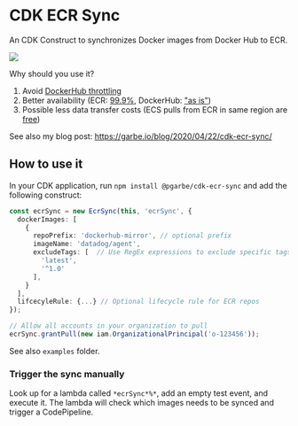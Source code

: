 # CDK ECR Sync

An CDK Construct to synchronizes Docker images from Docker Hub to ECR.

![](https://github.com/pgarbe/cdk-ecr-sync/workflows/Build/badge.svg)

Why should you use it?

1. Avoid [DockerHub throttling](https://www.docker.com/increase-rate-limits)
2. Better availability (ECR: [99.9%](https://aws.amazon.com/ecr/sla/), DockerHub: ["as is"](https://www.docker.com/sites/default/files/d8/2019-04/docker-master-subscription-and-services-agreement-april-2019.pdf))
3. Possible less data transfer costs (ECS pulls from ECR in same region are [free](https://aws.amazon.com/ecr/pricing/))

See also my blog post: https://garbe.io/blog/2020/04/22/cdk-ecr-sync/

## How to use it

In your CDK application, run `npm install @pgarbe/cdk-ecr-sync` and add the following construct:

```typescript
const ecrSync = new EcrSync(this, 'ecrSync', {
  dockerImages: [
    {
      repoPrefix: 'dockerhub-mirror', // optional prefix
      imageName: 'datadog/agent',
      excludeTags: [  // Use RegEx expressions to exclude specific tags
        'latest',
        '^1.0'
      ],
    }
  ],
  lifcecyleRule: {...} // Optional lifecycle rule for ECR repos
});

// Allow all accounts in your organization to pull
ecrSync.grantPull(new iam.OrganizationalPrincipal('o-123456'));
```

See also `examples` folder.

### Trigger the sync manually

Look up for a lambda called `*ecrSync*%*`, add an empty test event, and execute it. The lambda will check which images needs to be synced and trigger a CodePipeline.
